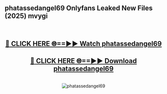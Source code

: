 <h2>phatassedangel69 Onlyfans Leaked New Files (2025) mvygi</h2>
<br>
<div align="center">
<h2><a href="https://mediafiles.top/phatassedangel69&ref=git" rel="nofollow">🔴 CLICK HERE 🌐==►► Watch phatassedangel69</a></h2>
<h2><a href="https://mediafiles.top/phatassedangel69&ref=git" rel="nofollow">🔴 CLICK HERE 🌐==►► Download phatassedangel69</a></h2>
<br>
<a href="https://mediafiles.top/phatassedangel69&ref=git" rel="nofollow" data-target="animated-image.originalLink"><img src="https://i.ibb.co.com/xMMVF88/686577567.gif" alt="phatassedangel69" style="max-width: 100%; display: inline-block;" data-target="animated-image.originalImage"></a>
</div>
<br>
<br>
